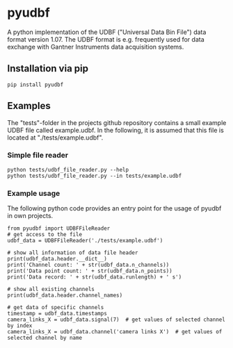# pyudbf
A python implementation of the UDBF ("Universal Data Bin File") data format version 1.07. The UDBF format is e.g. frequently used for data exchange with 
Gantner Instruments data acquisition systems.

## Installation via pip
```
pip install pyudbf
```

## Examples
The "tests"-folder in the projects github repository contains a small example UDBF file called example.udbf. In the following, it is assumed that this file is located at "./tests/example.udbf".

### Simple file reader
```
python tests/udbf_file_reader.py --help
python tests/udbf_file_reader.py --in tests/example.udbf
```

### Example usage
The following python code provides an entry point for the usage of pyudbf in own projects.

```
from pyudbf import UDBFFileReader
# get access to the file
udbf_data = UDBFFileReader('./tests/example.udbf')

# show all information of data file header
print(udbf_data.header.__dict__)
print('Channel count: ' + str(udbf_data.n_channels))
print('Data point count: ' + str(udbf_data.n_points))
print('Data record: ' + str(udbf_data.runlength) + ' s')

# show all existing channels
print(udbf_data.header.channel_names)

# get data of specific channels
timestamp = udbf_data.timestamps
camera_links_X = udbf_data.signal(7)  # get values of selected channel by index
camera_links_X = udbf_data.channel('camera links X')  # get values of selected channel by name
```
